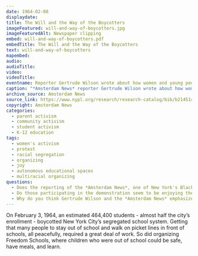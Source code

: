 ```yaml
---
date: 1964-02-08
displaydate: 
title: The Will and the Way of the Boycotters
imageFeatured: will-and-way-of-boycotters.jpg
imageFeaturedAlt: Newspaper clipping
embed: will-and-way-of-boycotters.pdf
embedTitle: The Will and the Way of the Boycotters
text: will-and-way-of-boycotters
mapembed: 
audio: 
audioTitle: 
video: 
videoTitle: 
eventname: Reporter Gertrude Wilson wrote about how women and young people worked to make the February 3 boycott happen.
caption: "*Amsterdam News* reporter Gertrude Wilson wrote about how women and young people worked to make the February 3 boycott happen."
archive_source: Amsterdam News
source_link: https://www.nypl.org/research/research-catalog/bib/b21451436
copyright: Amsterdam News
categories:
  - parent activism
  - community activism
  - student activism
  - K-12 education
tags:
  - women's activism
  - protest
  - racial segregation
  - organizing
  - joy 
  - autonomous educational spaces
  - multiracial organizing
questions:
  - Does the reporting of the *Amsterdam News*, one of New York's Black newspapers, make the demonstration seem like a success or a failure? Why do you think so? 
  - Do those participating in the demonstration seem to be enjoying themselves? What evidence do you see in the text? 
  - Why do you think Gertrude Wilson and the *Amsterdam News* emphasize the racial and class diversity of those supporting the boycott? Why is this important?
---
```


On February 3, 1964, an estimated 464,400 students - almost half the city’s enrollment - boycotted New York City’s segregated school system. Getting that many people to stay out of school and walk on picket lines in front of schools, all peacefully, required a great deal of work. So did organizing Freedom Schools, where children who were out of school could be safe, have meals, and learn.
